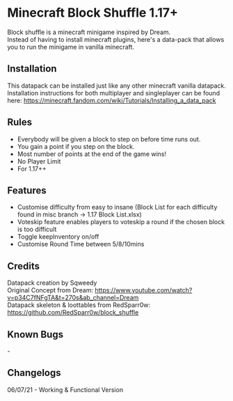 # Minecraft Block Shuffle 1.17+

Block shuffle is a minecraft minigame inspired by Dream.\
Instead of having to install minecraft plugins, here's a data-pack that allows you to run the minigame in vanilla minecraft.

## Installation
This datapack can be installed just like any other minecraft vanilla datapack.\
Installation instructions for both multiplayer and singleplayer can be found here: https://minecraft.fandom.com/wiki/Tutorials/Installing_a_data_pack

## Rules
- Everybody will be given a block to step on before time runs out.
- You gain a point if you step on the block.
- Most number of points at the end of the game wins!
- No Player Limit
- For 1.17++

## Features
- Customise difficulty from easy to insane (Block List for each difficulty found in misc branch -> 1.17 Block List.xlsx)
- Voteskip feature enables players to voteskip a round if the chosen block is too difficult
- Toggle keepInventory on/off
- Customise Round Time between 5/8/10mins

## Credits
Datapack creation by Sqweedy\
Original Concept from Dream: https://www.youtube.com/watch?v=p34C7fNFgTA&t=270s&ab_channel=Dream \
Datapack skeleton & loottables from RedSparr0w: https://github.com/RedSparr0w/block_shuffle

## Known Bugs
\-

## Changelogs
06/07/21 - Working & Functional Version
